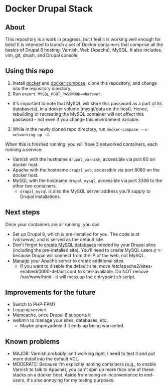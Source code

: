 # Docker Drupal Stack

## About
This repository is a work in progress, but I feel it is working well enough for beta! It is intended to launch a set of Docker containers that comprise all the basics of Drupal 8 hosting: Varnish, Web (Apache), MySQL. It also includes, vim, git, drush, and Drupal console.

## Using this repo
1. Install [docker](https://docs.docker.com/engine/installation/) and [docker compose](https://docs.docker.com/compose/install/), clone this repository, and change into the repository directory.
2. Run `export MYSQL_ROOT_PASSWORD=whatever`. 
  * It's important to note that MySQL will store this password as a part of its database(s), in a docker volume (mysql/data on the host). Hence, rebuilding or recreating the MySQL container will not affect this password - not even if you change this environment variable.
3. While in the newly cloned repo directory, run `docker-compose --x-networking up -d`.

When this is finished running, you will have 3 networked containers, each running a service: 
* Varnish with the hostname `drupal_varnish`, accessible via port 80 on docker host. 
* Apache with the hostname `drupal_web`, accessible via port 8080 on the docker host.
* MySQL with the hostname `drupal_mysql`, accessible via port 3306 to the other two containers.
  * `drupal_mysql` is also the MySQL server address you'll supply to Drupal installations.

## Next steps
Once your containers are all running, you can:
* Set up Drupal 8, which is pre-installed for you. The code is at /var/www/, and is served as the default site.
* Don't forget to [create MySQL databases](https://www.drupal.org/documentation/install/create-database#mysql_commands) needed by your Drupal sites (including the pre-installed site). You'll need to create MySQL users `@'%'` because Drupal will connect from the IP of the web, not MySQL.
* [Manage](https://help.ubuntu.com/lts/serverguide/httpd.html) your Apache server to create additional sites.
  * If you want to disable the default site, move /etc/apache2/sites-enabled/0000-default.conf to sites-available. Do NOT remove /var/www/html - it will mess up the entrypoint.sh script.

## Improvements for the future
* Switch to PHP-FPM?
* Logging service
* Memcache, once Drupal 8 supports it
* webmin to manage your sites, databases, etc..
  * Maybe phpmyadmin if it ends up being warranted.

## Known problems
* MAJOR: Varnish *probably* isn't working right. I need to test it and put more detail into the default VCL.
* MODERATE: Because I'm explicitly naming containers (e.g., to enable Varnish to talk to Apache), you can't spin up more than one of these stacks on a docker host. Aside from being an inconvenience to end-users, it's also annoying for my testing purposes.
